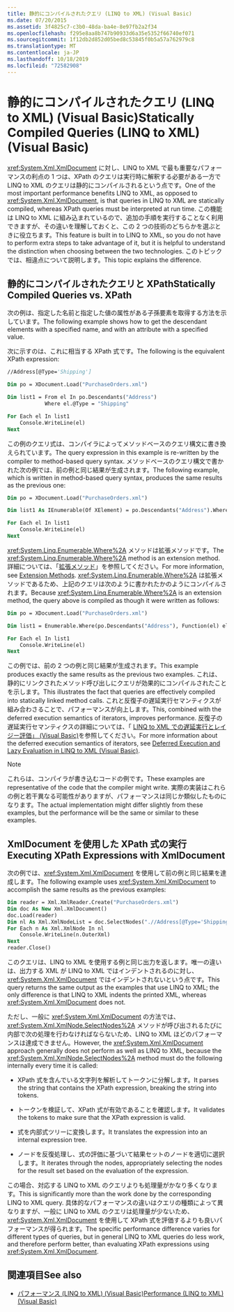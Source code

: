```yaml
---
title: 静的にコンパイルされたクエリ (LINQ to XML) (Visual Basic)
ms.date: 07/20/2015
ms.assetid: 3f4825c7-c3b0-48da-ba4e-8e97fb2a2f34
ms.openlocfilehash: f295e8aa8b747b90933d6a35e5352f66740ef071
ms.sourcegitcommit: 1f12db2d852d05bed8c53845f0b5a57a762979c8
ms.translationtype: MT
ms.contentlocale: ja-JP
ms.lasthandoff: 10/18/2019
ms.locfileid: "72582908"
---
```

# <a name="statically-compiled-queries-linq-to-xml-visual-basic"></a><span data-ttu-id="a8901-102">静的にコンパイルされたクエリ (LINQ to XML) (Visual Basic)</span><span class="sxs-lookup"><span data-stu-id="a8901-102">Statically Compiled Queries (LINQ to XML) (Visual Basic)</span></span>

<span data-ttu-id="a8901-103"><xref:System.Xml.XmlDocument> に対し、LINQ to XML で最も重要なパフォーマンスの利点の 1 つは、XPath のクエリは実行時に解釈する必要がある一方で LINQ to XML のクエリは静的にコンパイルされるという点です。</span><span class="sxs-lookup"><span data-stu-id="a8901-103">One of the most important performance benefits LINQ to XML, as opposed to <xref:System.Xml.XmlDocument>, is that queries in LINQ to XML are statically compiled, whereas XPath queries must be interpreted at run time.</span></span> <span data-ttu-id="a8901-104">この機能は LINQ to XML に組み込まれているので、追加の手順を実行することなく利用できますが、その違いを理解しておくと、この 2 つの技術のどちらかを選ぶときに役立ちます。</span><span class="sxs-lookup"><span data-stu-id="a8901-104">This feature is built in to LINQ to XML, so you do not have to perform extra steps to take advantage of it, but it is helpful to understand the distinction when choosing between the two technologies.</span></span> <span data-ttu-id="a8901-105">このトピックでは、相違点について説明します。</span><span class="sxs-lookup"><span data-stu-id="a8901-105">This topic explains the difference.</span></span>

## <a name="statically-compiled-queries-vs-xpath"></a><span data-ttu-id="a8901-106">静的にコンパイルされたクエリと XPath</span><span class="sxs-lookup"><span data-stu-id="a8901-106">Statically Compiled Queries vs. XPath</span></span>

<span data-ttu-id="a8901-107">次の例は、指定した名前と指定した値の属性がある子孫要素を取得する方法を示しています。</span><span class="sxs-lookup"><span data-stu-id="a8901-107">The following example shows how to get the descendant elements with a specified name, and with an attribute with a specified value.</span></span>

<span data-ttu-id="a8901-108">次に示すのは、これに相当する XPath 式です。</span><span class="sxs-lookup"><span data-stu-id="a8901-108">The following is the equivalent XPath expression:</span></span>

```vb
//Address[@Type='Shipping']
```

```vb
Dim po = XDocument.Load("PurchaseOrders.xml")

Dim list1 = From el In po.Descendants("Address")
            Where el.@Type = "Shipping"

For Each el In list1
    Console.WriteLine(el)
Next
```

<span data-ttu-id="a8901-109">この例のクエリ式は、コンパイラによってメソッドベースのクエリ構文に書き換えられています。</span><span class="sxs-lookup"><span data-stu-id="a8901-109">The query expression in this example is re-written by the compiler to method-based query syntax.</span></span> <span data-ttu-id="a8901-110">メソッドベースのクエリ構文で書かれた次の例では、前の例と同じ結果が生成されます。</span><span class="sxs-lookup"><span data-stu-id="a8901-110">The following example, which is written in method-based query syntax, produces the same results as the previous one:</span></span>

```vb
Dim po = XDocument.Load("PurchaseOrders.xml")

Dim list1 As IEnumerable(Of XElement) = po.Descendants("Address").Where(Function(el) el.@Type = "Shipping")

For Each el In list1
    Console.WriteLine(el)
Next
```

<span data-ttu-id="a8901-111"><xref:System.Linq.Enumerable.Where%2A> メソッドは拡張メソッドです。</span><span class="sxs-lookup"><span data-stu-id="a8901-111">The <xref:System.Linq.Enumerable.Where%2A> method is an extension method.</span></span> <span data-ttu-id="a8901-112">詳細については、「[拡張メソッド](../../../../csharp/programming-guide/classes-and-structs/extension-methods.md)」を参照してください。</span><span class="sxs-lookup"><span data-stu-id="a8901-112">For more information, see [Extension Methods](../../../../csharp/programming-guide/classes-and-structs/extension-methods.md).</span></span> <span data-ttu-id="a8901-113"><xref:System.Linq.Enumerable.Where%2A> は拡張メソッドであるため、上記のクエリは次のように書かれたかのようにコンパイルされます。</span><span class="sxs-lookup"><span data-stu-id="a8901-113">Because <xref:System.Linq.Enumerable.Where%2A> is an extension method, the query above is compiled as though it were written as follows:</span></span>

```vb
Dim po = XDocument.Load("PurchaseOrders.xml")

Dim list1 = Enumerable.Where(po.Descendants("Address"), Function(el) el.@Type = "Shipping")

For Each el In list1
    Console.WriteLine(el)
Next
```

<span data-ttu-id="a8901-114">この例では、前の 2 つの例と同じ結果が生成されます。</span><span class="sxs-lookup"><span data-stu-id="a8901-114">This example produces exactly the same results as the previous two examples.</span></span> <span data-ttu-id="a8901-115">これは、静的にリンクされたメソッド呼び出しにクエリが効果的にコンパイルされたことを示します。</span><span class="sxs-lookup"><span data-stu-id="a8901-115">This illustrates the fact that queries are effectively compiled into statically linked method calls.</span></span> <span data-ttu-id="a8901-116">これと反復子の遅延実行セマンティクスが組み合わさることで、パフォーマンスが向上します。</span><span class="sxs-lookup"><span data-stu-id="a8901-116">This, combined with the deferred execution semantics of iterators, improves performance.</span></span> <span data-ttu-id="a8901-117">反復子の遅延実行セマンティクスの詳細については、「 [LINQ to XML での遅延実行とレイジー評価」 (Visual Basic)](../../../../visual-basic/programming-guide/concepts/linq/deferred-execution-and-lazy-evaluation-in-linq-to-xml.md)を参照してください。</span><span class="sxs-lookup"><span data-stu-id="a8901-117">For more information about the deferred execution semantics of iterators, see [Deferred Execution and Lazy Evaluation in LINQ to XML (Visual Basic)](../../../../visual-basic/programming-guide/concepts/linq/deferred-execution-and-lazy-evaluation-in-linq-to-xml.md).</span></span>

> [!NOTE]
> <span data-ttu-id="a8901-118">これらは、コンパイラが書き込むコードの例です。</span><span class="sxs-lookup"><span data-stu-id="a8901-118">These examples are representative of the code that the compiler might write.</span></span> <span data-ttu-id="a8901-119">実際の実装はこれらの例と若干異なる可能性がありますが、パフォーマンスは同じか類似したものになります。</span><span class="sxs-lookup"><span data-stu-id="a8901-119">The actual implementation might differ slightly from these examples, but the performance will be the same or similar to these examples.</span></span>

## <a name="executing-xpath-expressions-with-xmldocument"></a><span data-ttu-id="a8901-120">XmlDocument を使用した XPath 式の実行</span><span class="sxs-lookup"><span data-stu-id="a8901-120">Executing XPath Expressions with XmlDocument</span></span>

<span data-ttu-id="a8901-121">次の例では、<xref:System.Xml.XmlDocument> を使用して前の例と同じ結果を達成します。</span><span class="sxs-lookup"><span data-stu-id="a8901-121">The following example uses <xref:System.Xml.XmlDocument> to accomplish the same results as the previous examples:</span></span>

```vb
Dim reader = Xml.XmlReader.Create("PurchaseOrders.xml")
Dim doc As New Xml.XmlDocument()
doc.Load(reader)
Dim nl As Xml.XmlNodeList = doc.SelectNodes(".//Address[@Type='Shipping']")
For Each n As Xml.XmlNode In nl
    Console.WriteLine(n.OuterXml)
Next
reader.Close()
```

<span data-ttu-id="a8901-122">このクエリは、LINQ to XML を使用する例と同じ出力を返します。唯一の違いは、出力する XML が LINQ to XML ではインデントされるのに対し、<xref:System.Xml.XmlDocument> ではインデントされないという点です。</span><span class="sxs-lookup"><span data-stu-id="a8901-122">This query returns the same output as the examples that use LINQ to XML; the only difference is that LINQ to XML indents the printed XML, whereas <xref:System.Xml.XmlDocument> does not.</span></span>

<span data-ttu-id="a8901-123">ただし、一般に <xref:System.Xml.XmlDocument> の方法では、<xref:System.Xml.XmlNode.SelectNodes%2A> メソッドが呼び出されるたびに内部で次の処理を行わなければならないため、LINQ to XML ほどのパフォーマンスは達成できません。</span><span class="sxs-lookup"><span data-stu-id="a8901-123">However, the <xref:System.Xml.XmlDocument> approach generally does not perform as well as LINQ to XML, because the <xref:System.Xml.XmlNode.SelectNodes%2A> method must do the following internally every time it is called:</span></span>

- <span data-ttu-id="a8901-124">XPath 式を含んでいる文字列を解析してトークンに分解します。</span><span class="sxs-lookup"><span data-stu-id="a8901-124">It parses the string that contains the XPath expression, breaking the string into tokens.</span></span>

- <span data-ttu-id="a8901-125">トークンを検証して、XPath 式が有効であることを確認します。</span><span class="sxs-lookup"><span data-stu-id="a8901-125">It validates the tokens to make sure that the XPath expression is valid.</span></span>

- <span data-ttu-id="a8901-126">式を内部式ツリーに変換します。</span><span class="sxs-lookup"><span data-stu-id="a8901-126">It translates the expression into an internal expression tree.</span></span>

- <span data-ttu-id="a8901-127">ノードを反復処理し、式の評価に基づいて結果セットのノードを適切に選択します。</span><span class="sxs-lookup"><span data-stu-id="a8901-127">It iterates through the nodes, appropriately selecting the nodes for the result set based on the evaluation of the expression.</span></span>

<span data-ttu-id="a8901-128">この場合、対応する LINQ to XML のクエリよりも処理量がかなり多くなります。</span><span class="sxs-lookup"><span data-stu-id="a8901-128">This is significantly more than the work done by the corresponding LINQ to XML query.</span></span> <span data-ttu-id="a8901-129">具体的なパフォーマンスの違いはクエリの種類によって異なりますが、一般に LINQ to XML のクエリは処理量が少ないため、<xref:System.Xml.XmlDocument> を使用して XPath 式を評価するよりも良いパフォーマンスが得られます。</span><span class="sxs-lookup"><span data-stu-id="a8901-129">The specific performance difference varies for different types of queries, but in general LINQ to XML queries do less work, and therefore perform better, than evaluating XPath expressions using <xref:System.Xml.XmlDocument>.</span></span>

## <a name="see-also"></a><span data-ttu-id="a8901-130">関連項目</span><span class="sxs-lookup"><span data-stu-id="a8901-130">See also</span></span>

- [<span data-ttu-id="a8901-131">パフォーマンス (LINQ to XML) (Visual Basic)</span><span class="sxs-lookup"><span data-stu-id="a8901-131">Performance (LINQ to XML) (Visual Basic)</span></span>](../../../../visual-basic/programming-guide/concepts/linq/performance-linq-to-xml.md)
